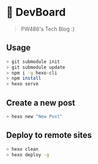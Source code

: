 # 📝 DevBoard

> PW486's Tech Blog :)

## Usage

```sh
> git submodule init
> git submodule update
> npm i -g hexo-cli
> npm install
> hexo serve
```

## Create a new post

```sh
> hexo new "New Post"
```

## Deploy to remote sites

```sh
> hexo clean
> hexo deploy -g
```